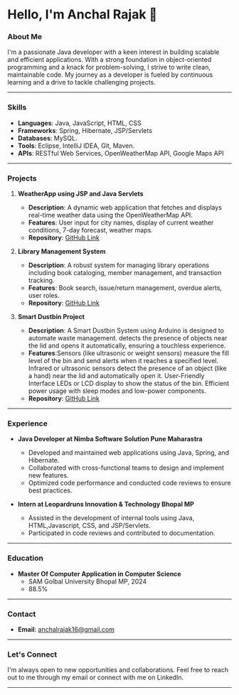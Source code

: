 # Hello, I'm Anchal Rajak 👋

### About Me

I'm a passionate Java developer with a keen interest in building scalable and efficient applications. With a strong foundation in object-oriented programming and a knack for problem-solving, I strive to write clean, maintainable code. My journey as a developer is fueled by continuous learning and a drive to tackle challenging projects.

---

### Skills

- **Languages**: Java, JavaScript, HTML, CSS
- **Frameworks**: Spring, Hibernate, JSP/Servlets
- **Databases**: MySQL.
- **Tools**: Eclipse, IntelliJ IDEA, Git, Maven.
- **APIs**: RESTful Web Services, OpenWeatherMap API, Google Maps API

---

### Projects

1. **WeatherApp using JSP and Java Servlets**
   - **Description**: A dynamic web application that fetches and displays real-time weather data using the OpenWeatherMap API.
   - **Features**: User input for city names, display of current weather conditions, 7-day forecast, weather maps.
   - **Repository**: [GitHub Link](https://github.com/anchal-rajak4260/Weather_App_Using_Java_Servlet_JSP)

2. **Library Management System**
   - **Description**: A robust system for managing library operations including book cataloging, member management, and transaction tracking.
   - **Features**: Book search, issue/return management, overdue alerts, user roles.
   - **Repository**: [GitHub Link](https://github.com/anchal-rajak4260/LMS-Library-Management-System-)

3. **Smart Dustbin Project**
   - **Description**: A Smart Dustbin System using Arduino is designed to automate waste management.
     detects the presence of objects near the lid and opens it automatically, ensuring a touchless experience.
   - **Features**:Sensors (like ultrasonic or weight sensors) measure the fill level of the bin and send alerts when it reaches a specified level.
     Infrared or ultrasonic sensors detect the presence of an object (like a hand) near the lid and automatically open it.
     User-Friendly Interface LEDs or LCD display to show the status of the bin. Efficient power usage with sleep modes and low-power components.
   - **Repository**: [GitHub Link](#)

---

### Experience

- **Java Developer at Nimba Software Solution Pune Maharastra**
  - Developed and maintained web applications using Java, Spring, and Hibernate.
  - Collaborated with cross-functional teams to design and implement new features.
  - Optimized code performance and conducted code reviews to ensure best practices.

- **Intern at Leopardruns Innovation & Technology Bhopal MP**
  - Assisted in the development of internal tools using Java, HTML,Javascript, CSS, and JSP/Servlets.
  - Participated in code reviews and contributed to documentation.

---

### Education

- **Master Of Computer Application in Computer Science**
  - SAM Golbal University Bhopal MP, 2024
  - 88.5%

---

### Contact

- **Email**: anchalrajak16@gmail.com

---

### Let's Connect

I'm always open to new opportunities and collaborations. Feel free to reach out to me through my email or connect with me on LinkedIn.

---
